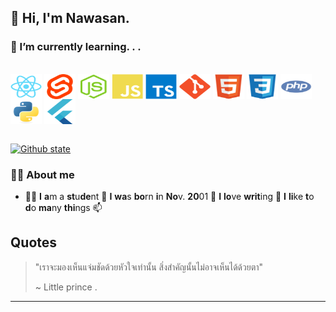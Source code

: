 
  

## 👋 Hi, I'm Nawasan.

### 🌱 I’m currently learning. . .


<div style="display: inline_block"><br>

  <img align="center" alt="React" height="40" width="50" src="https://raw.githubusercontent.com/devicons/devicon/master/icons/react/react-original.svg">
  <img align="center" alt="Svelte" height="40" width="50" src="https://github.com/devicons/devicon/raw/master/icons/svelte/svelte-original.svg">
  <img align="center" alt="Nodejs" height="40" width="50" src="https://github.com/devicons/devicon/raw/master/icons/nodejs/nodejs-plain.svg">
  <img align="center" alt="Js" height="40" width="50" src="https://raw.githubusercontent.com/devicons/devicon/master/icons/javascript/javascript-plain.svg">
  <img align="center" alt="Ts" height="40" width="50" src="https://raw.githubusercontent.com/devicons/devicon/master/icons/typescript/typescript-original.svg">
  <img align="center" alt="Git" height="40" width="50" src="https://github.com/devicons/devicon/raw/master/icons/git/git-original.svg">
  <img align="center" alt="HTML5" height="40" width="50" src="https://github.com/devicons/devicon/raw/master/icons/html5/html5-original.svg">
  <img align="center" alt="CSS3" height="40" width="50" src="https://github.com/devicons/devicon/raw/master/icons/css3/css3-original.svg">
  <img align="center" alt="PHP" height="40" width="50" src="https://raw.githubusercontent.com/devicons/devicon/master/icons/php/php-plain.svg">
  <img align="center" alt="Python" height="40" width="50" src="https://raw.githubusercontent.com/devicons/devicon/master/icons/python/python-original.svg">
  <img align="center" alt="Flutter" height="40" width="50" src="https://github.com/devicons/devicon/raw/master/icons/flutter/flutter-original.svg">

</div>
<br>

[![Github state](https://github-readme-stats.vercel.app/api/top-langs/?username=Arikato111&layout=compact&hide_border=true)](https://github.com/Arikato111)

### 🧑‍💻 About me
  
- 🧑‍🎓 **I**  **a**m a **st**u**de**nt 🎂 **I**  **wa**s **bo**rn **i**n **No**v. **20**01 📖 **I**  **lo**ve **writ**ing 📝 **I** **li**ke **t**o **d**o **ma**ny **thi**ngs 📫

## Quotes
>"เราจะมองเห็นแจ่มชัดด้วยหัวใจเท่านั้น สิ่งสำคัญนั้นไม่อาจเห็นได้ด้วยตา"
>
> ~ Little prince .
 
---


<!--

**Arikato111/Arikato111** is a ✨ _special_ ✨ repository because its `README.md` (this file) appears on your GitHub profile.

  

Here are some ideas to get you started:

  

- 🔭 I’m currently working on ...

- 🌱 I’m currently learning ...

- 👯 I’m looking to collaborate on ...

- 🤔 I’m looking for help with ...

- 💬 Ask me about ...

- 📫 How to reach me: ...

- 😄 Pronouns: ...

- ⚡ Fun fact: ...

-->
